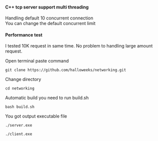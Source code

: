 <h4>C++ tcp server support multi threading</h4>
<p>Handling default 10 concurrent connection</br>
You can change the default concurrent limit</p>

<h4>Performance test</h4>

<p>I tested 10K request in same time. No problem to handling large amount request.</p>

<p>Open terminal paste command</p>

```
git clone https://github.com/halloweeks/networking.git
```

<p>Change directory</p>

```
cd networking
```

<p>Automatic build you need to run build.sh</p>

```
bash build.sh
```

<p>You got output executable file</p>

```
./server.exe
```

```
./client.exe
```

